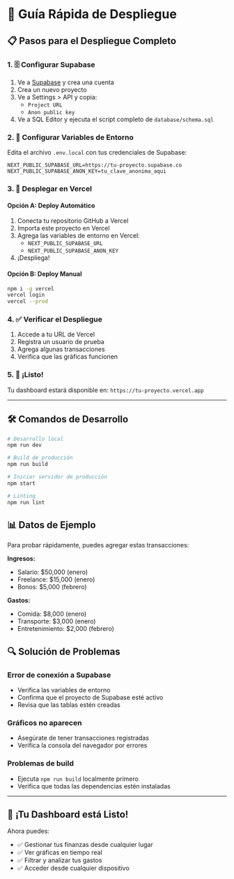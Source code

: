 # 🚀 Guía Rápida de Despliegue

## 📋 Pasos para el Despliegue Completo

### 1. 🗄️ Configurar Supabase

1. Ve a [Supabase](https://app.supabase.com) y crea una cuenta
2. Crea un nuevo proyecto
3. Ve a Settings > API y copia:
   - `Project URL`
   - `Anon public key`
4. Ve a SQL Editor y ejecuta el script completo de `database/schema.sql`

### 2. 🔧 Configurar Variables de Entorno

Edita el archivo `.env.local` con tus credenciales de Supabase:

```env
NEXT_PUBLIC_SUPABASE_URL=https://tu-proyecto.supabase.co
NEXT_PUBLIC_SUPABASE_ANON_KEY=tu_clave_anonima_aqui
```

### 3. 🚢 Desplegar en Vercel

#### Opción A: Deploy Automático
1. Conecta tu repositorio GitHub a Vercel
2. Importa este proyecto en Vercel
3. Agrega las variables de entorno en Vercel:
   - `NEXT_PUBLIC_SUPABASE_URL`
   - `NEXT_PUBLIC_SUPABASE_ANON_KEY`
4. ¡Despliega!

#### Opción B: Deploy Manual
```bash
npm i -g vercel
vercel login
vercel --prod
```

### 4. ✅ Verificar el Despliegue

1. Accede a tu URL de Vercel
2. Registra un usuario de prueba
3. Agrega algunas transacciones
4. Verifica que las gráficas funcionen

### 5. 🎯 ¡Listo!

Tu dashboard estará disponible en: `https://tu-proyecto.vercel.app`

---

## 🛠️ Comandos de Desarrollo

```bash
# Desarrollo local
npm run dev

# Build de producción
npm run build

# Iniciar servidor de producción
npm start

# Linting
npm run lint
```

## 📊 Datos de Ejemplo

Para probar rápidamente, puedes agregar estas transacciones:

**Ingresos:**
- Salario: $50,000 (enero)
- Freelance: $15,000 (enero)
- Bonos: $5,000 (febrero)

**Gastos:**
- Comida: $8,000 (enero)
- Transporte: $3,000 (enero)
- Entretenimiento: $2,000 (febrero)

## 🔍 Solución de Problemas

### Error de conexión a Supabase
- Verifica las variables de entorno
- Confirma que el proyecto de Supabase esté activo
- Revisa que las tablas estén creadas

### Gráficos no aparecen
- Asegúrate de tener transacciones registradas
- Verifica la consola del navegador por errores

### Problemas de build
- Ejecuta `npm run build` localmente primero
- Verifica que todas las dependencias estén instaladas

---

## 🎉 ¡Tu Dashboard está Listo!

Ahora puedes:
- ✅ Gestionar tus finanzas desde cualquier lugar
- ✅ Ver gráficas en tiempo real
- ✅ Filtrar y analizar tus gastos
- ✅ Acceder desde cualquier dispositivo
